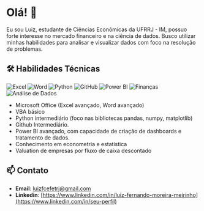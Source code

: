 # Olá! 👋

Eu sou Luiz, estudante de Ciências Econômicas da UFRRJ - IM,  possuo forte interesse no mercado financeiro e na ciência de dados. Busco utilizar minhas habilidades para analisar e visualizar dados com foco na resolução de problemas.
## 🛠 Habilidades Técnicas


![Excel](https://img.shields.io/badge/Microsoft_Excel-217346?style=for-the-badge&logo=microsoft-excel&logoColor=white)
![Word](https://img.shields.io/badge/Microsoft_Word-2B579A?style=for-the-badge&logo=microsoft-word&logoColor=white)
![Python](https://img.shields.io/badge/Python-3776AB?style=for-the-badge&logo=python&logoColor=white)
![GitHub](https://img.shields.io/badge/GitHub-181717?style=for-the-badge&logo=github&logoColor=white)
![Power BI](https://img.shields.io/badge/Power_BI-F2C811?style=for-the-badge&logo=power-bi&logoColor=black)
![Finanças](https://img.shields.io/badge/Valuation_Financeiro-FFD700?style=for-the-badge&logo=money&logoColor=black)
![Análise de Dados](https://img.shields.io/badge/An%C3%A1lise_de_Dados-008080?style=for-the-badge&logo=data&logoColor=white)


* Microsoft Office (Excel avançado, Word avançado)
* VBA básico
* Python intermediário (foco nas bibliotecas pandas, numpy, matplotlib)
* Github Intermediário.
* Power BI avançado, com capacidade de criação de dashboards e tratamento de dados.
* Conhecimento em econometria e estatística
* Valuation de empresas por fluxo de caixa descontado

## 📫 Contato

- **Email**: [luizfcefetrj@gmail.com](mailto:seuemail@example.com)
- **Linkedin**: [https://www.linkedin.com/in/luiz-fernando-moreira-meirinho](https://www.linkedin.com/in/seu-perfil)
